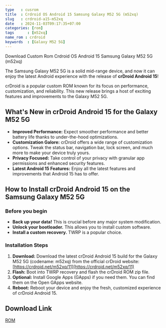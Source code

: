 ```yaml
---
type   : cusrom
title  : Crdroid OS Android 15 Samsung Galaxy M52 5G (m52xq)
slug   : crdroid-a15-m52xq
date   : 2024-11-03T09:17:35+07:00
categories: [rom]
tags      : [m52xq]
name_rom : crdroid
keywords  : [Galaxy M52 5G]
---
```


Download Custom Rom Crdroid OS Android 15 Samsung Galaxy M52 5G (m52xq)

The Samsung Galaxy M52 5G is a solid mid-range device, and now it can enjoy the latest Android experience with the release of **crDroid Android 15**!

crDroid is a popular custom ROM known for its focus on performance, customization, and reliability. This new release brings a host of exciting features and improvements to the Galaxy M52 5G.

## What's New in crDroid Android 15 for the Galaxy M52 5G

* **Improved Performance:** Expect smoother performance and better battery life thanks to under-the-hood optimizations.
* **Customization Galore:** crDroid offers a wide range of customization options.  Tweak the status bar, navigation bar, lock screen, and much more to make your device truly yours.
* **Privacy Focused:** Take control of your privacy with granular app permissions and enhanced security features.
* **Latest Android 15 Features:** Enjoy all the latest features and improvements that Android 15 has to offer.

## How to Install crDroid Android 15 on the Samsung Galaxy M52 5G

### Before you begin

* **Back up your data!** This is crucial before any major system modification.
* **Unlock your bootloader.** This allows you to install custom software.
* **Install a custom recovery.** TWRP is a popular choice.

### Installation Steps

1. **Download:** Download the latest crDroid Android 15 build for the Galaxy M52 5G (codename: m52xq) from the official crDroid website: [https://crdroid.net/m52xq/11](https://crdroid.net/m52xq/11)
2. **Flash:** Boot into TWRP recovery and flash the crDroid ROM zip file.
3. **Optional:** Install Google Apps (GApps) if you need them. You can find them on the Open GApps website.
4. **Reboot:** Reboot your device and enjoy the fresh, customized experience of crDroid Android 15.



## Download Link
[ROM](https://crdroid.net/m52xq/11)

